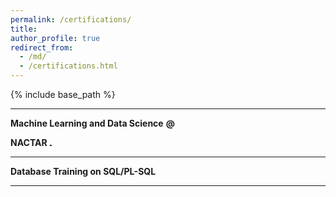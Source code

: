 ```yaml
---
permalink: /certifications/
title: 
author_profile: true
redirect_from: 
  - /md/
  - /certifications.html
---
```


{% include base_path %}

<head>
  <link rel="stylesheet" href="{{ base_path }}/assets/css/custom.css"/>
</head>

---

<strong class="header_section">Machine Learning and Data Science</strong> 
<strong class="at">@ 
<div class="org">NACTAR <img src="{{ base_path }}/assets/icons/nactar.svg" alt="NACTAR" height="5"></div>
</strong>


---

<strong class="header_section">Database Training on SQL/PL-SQL</strong> <br />

---
